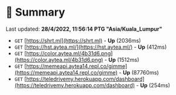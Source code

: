 # 📖 Summary
Last updated: **28/4/2022, 11:56:14 PTG "Asia/Kuala_Lumpur"**

- `GET` [https://shrt.ml](https://shrt.ml) - **Up** (2036ms)
- `GET` [https://hst.aytea.ml/](https://hst.aytea.ml/) - **Up** (412ms)
- `GET` [https://color.aytea.ml/4b31d6.png](https://color.aytea.ml/4b31d6.png) - **Up** (1512ms)
- `GET` [https://memeapi.aytea14.repl.co/gimme](https://memeapi.aytea14.repl.co/gimme) - **Up** (87760ms)
- `GET` [https://teledrivemy.herokuapp.com/dashboard](https://teledrivemy.herokuapp.com/dashboard) - **Up** (254ms)
